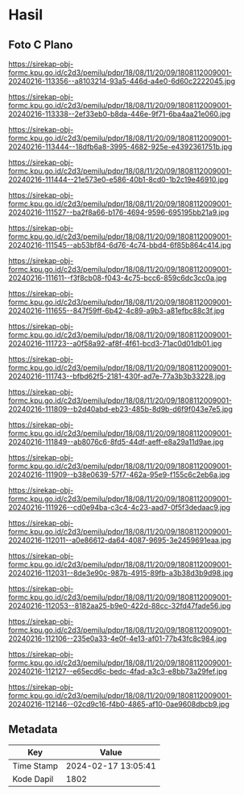 # Hasil

## Foto C Plano

https://sirekap-obj-formc.kpu.go.id/c2d3/pemilu/pdpr/18/08/11/20/09/1808112009001-20240216-113356--a8103214-93a5-446d-a4e0-6d60c2222045.jpg

https://sirekap-obj-formc.kpu.go.id/c2d3/pemilu/pdpr/18/08/11/20/09/1808112009001-20240216-113338--2ef33eb0-b8da-446e-9f71-6ba4aa21e060.jpg

https://sirekap-obj-formc.kpu.go.id/c2d3/pemilu/pdpr/18/08/11/20/09/1808112009001-20240216-113444--18dfb6a8-3995-4682-925e-e4392361751b.jpg

https://sirekap-obj-formc.kpu.go.id/c2d3/pemilu/pdpr/18/08/11/20/09/1808112009001-20240216-111444--21e573e0-e586-40b1-8cd0-1b2c19e46910.jpg

https://sirekap-obj-formc.kpu.go.id/c2d3/pemilu/pdpr/18/08/11/20/09/1808112009001-20240216-111527--ba2f8a66-b176-4694-9596-695195bb21a9.jpg

https://sirekap-obj-formc.kpu.go.id/c2d3/pemilu/pdpr/18/08/11/20/09/1808112009001-20240216-111545--ab53bf84-6d76-4c74-bbd4-6f85b864c414.jpg

https://sirekap-obj-formc.kpu.go.id/c2d3/pemilu/pdpr/18/08/11/20/09/1808112009001-20240216-111611--f3f8cb08-f043-4c75-bcc6-859c6dc3cc0a.jpg

https://sirekap-obj-formc.kpu.go.id/c2d3/pemilu/pdpr/18/08/11/20/09/1808112009001-20240216-111655--847f59ff-6b42-4c89-a9b3-a81efbc88c3f.jpg

https://sirekap-obj-formc.kpu.go.id/c2d3/pemilu/pdpr/18/08/11/20/09/1808112009001-20240216-111723--a0f58a92-af8f-4f61-bcd3-71ac0d01db01.jpg

https://sirekap-obj-formc.kpu.go.id/c2d3/pemilu/pdpr/18/08/11/20/09/1808112009001-20240216-111743--bfbd62f5-2181-430f-ad7e-77a3b3b33228.jpg

https://sirekap-obj-formc.kpu.go.id/c2d3/pemilu/pdpr/18/08/11/20/09/1808112009001-20240216-111809--b2d40abd-eb23-485b-8d9b-d6f9f043e7e5.jpg

https://sirekap-obj-formc.kpu.go.id/c2d3/pemilu/pdpr/18/08/11/20/09/1808112009001-20240216-111849--ab8076c6-8fd5-44df-aeff-e8a29a11d9ae.jpg

https://sirekap-obj-formc.kpu.go.id/c2d3/pemilu/pdpr/18/08/11/20/09/1808112009001-20240216-111909--b38e0639-57f7-462a-95e9-f155c6c2eb6a.jpg

https://sirekap-obj-formc.kpu.go.id/c2d3/pemilu/pdpr/18/08/11/20/09/1808112009001-20240216-111926--cd0e94ba-c3c4-4c23-aad7-0f5f3dedaac9.jpg

https://sirekap-obj-formc.kpu.go.id/c2d3/pemilu/pdpr/18/08/11/20/09/1808112009001-20240216-112011--a0e86612-da64-4087-9695-3e2459691eaa.jpg

https://sirekap-obj-formc.kpu.go.id/c2d3/pemilu/pdpr/18/08/11/20/09/1808112009001-20240216-112031--8de3e90c-987b-4915-89fb-a3b38d3b9d98.jpg

https://sirekap-obj-formc.kpu.go.id/c2d3/pemilu/pdpr/18/08/11/20/09/1808112009001-20240216-112053--8182aa25-b9e0-422d-88cc-32fd47fade56.jpg

https://sirekap-obj-formc.kpu.go.id/c2d3/pemilu/pdpr/18/08/11/20/09/1808112009001-20240216-112106--235e0a33-4e0f-4e13-af01-77b43fc8c984.jpg

https://sirekap-obj-formc.kpu.go.id/c2d3/pemilu/pdpr/18/08/11/20/09/1808112009001-20240216-112127--e65ecd6c-bedc-4fad-a3c3-e8bb73a29fef.jpg

https://sirekap-obj-formc.kpu.go.id/c2d3/pemilu/pdpr/18/08/11/20/09/1808112009001-20240216-112146--02cd9c16-f4b0-4865-af10-0ae9608dbcb9.jpg


## Metadata

| Key        | Value               |
| ---------- | ------------------- |
| Time Stamp | 2024-02-17 13:05:41 |
| Kode Dapil | 1802                |



